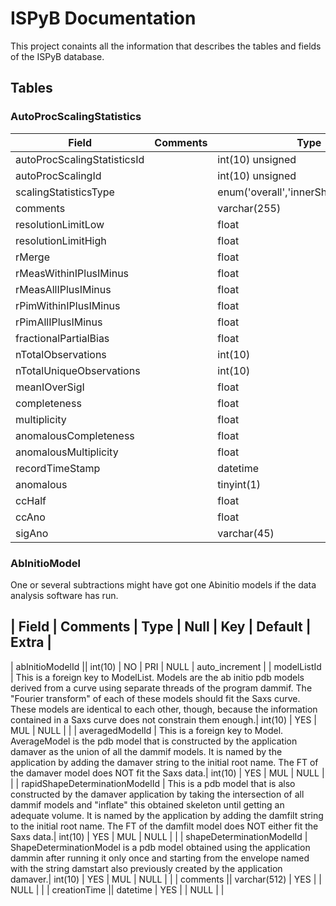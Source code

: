 # ISPyB Documentation

This project conaints all the information that describes the tables and fields of the ISPyB database.

## Tables

### AutoProcScalingStatistics



| Field                       |  Comments |Type                                      | Null | Key | Default | Extra          |
| --------------------------- | ----------| ----------------------------------------- |----- |---- | ------- | -------------- |
| autoProcScalingStatisticsId || int(10) unsigned                          | NO   | PRI | NULL    | auto_increment |
| autoProcScalingId           || int(10) unsigned                          | YES  | MUL | NULL    |                |
| scalingStatisticsType       || enum('overall','innerShell','outerShell') | NO   | MUL | overall |                |
| comments                    || varchar(255)                              | YES  |     | NULL    |                |
| resolutionLimitLow          || float                                     | YES  |     | NULL    |                |
| resolutionLimitHigh         || float                                     | YES  |     | NULL    |                |
| rMerge                      || float                                     | YES  |     | NULL    |                |
| rMeasWithinIPlusIMinus      || float                                     | YES  |     | NULL    |                |
| rMeasAllIPlusIMinus         || float                                     | YES  |     | NULL    |                |
| rPimWithinIPlusIMinus       || float                                     | YES  |     | NULL    |                |
| rPimAllIPlusIMinus          || float                                     | YES  |     | NULL    |                |
| fractionalPartialBias       || float                                     | YES  |     | NULL    |                |
| nTotalObservations          || int(10)                                   | YES  |     | NULL    |                |
| nTotalUniqueObservations    || int(10)                                   | YES  |     | NULL    |                |
| meanIOverSigI               || float                                     | YES  |     | NULL    |                |
| completeness                || float                                     | YES  |     | NULL    |                |
| multiplicity                || float                                     | YES  |     | NULL    |                |
| anomalousCompleteness       || float                                     | YES  |     | NULL    |                |
| anomalousMultiplicity       || float                                     | YES  |     | NULL    |                |
| recordTimeStamp             || datetime                                  | YES  |     | NULL    |                |
| anomalous                   || tinyint(1)                                | YES  |     | 0       |                |
| ccHalf                      || float                                     | YES  |     | NULL    |                |
| ccAno                       || float                                     | YES  |     | NULL    |                |
| sigAno                      || varchar(45)                               | YES  |     | NULL    |                |


### AbInitioModel

One or several subtractions might have got one Abinitio models if the data analysis software has run. 


| Field                          | Comments | Type         | Null | Key | Default | Extra          |
-----------------------------------------------------------------------------------------
| abInitioModelId                || int(10)      | NO   | PRI | NULL    | auto_increment |
| modelListId                    | This is a foreign key to ModelList. Models are the ab initio pdb models derived from a curve using separate threads of the program dammif. The "Fourier transform" of each of these models should fit the Saxs curve. These models are identical to each other, though, because the information contained in a Saxs curve does not constrain them enough.| int(10)      | YES  | MUL | NULL    |                |
| averagedModelId                | This is a foreign key to Model. AverageModel is the pdb model that is constructed by the application damaver as the union of all the dammif models. It is named by the application by adding the damaver string to the initial root name. The FT of the damaver model does NOT fit the Saxs data.| int(10)      | YES  | MUL | NULL    |                |
| rapidShapeDeterminationModelId | This is a pdb model that is also constructed by the damaver application by taking the intersection of all dammif models and "inflate" this obtained skeleton until getting an adequate volume. It is named by the application by adding the damfilt string to the initial root name. The FT of the damfilt model does NOT either fit the Saxs data.| int(10)      | YES  | MUL | NULL    |                |
| shapeDeterminationModelId      | ShapeDeterminationModel is a pdb model obtained using the application dammin after running it only once and starting from the envelope named with the string damstart also previously created by the application damaver.| int(10)      | YES  | MUL | NULL    |                |
| comments                       || varchar(512) | YES  |     | NULL    |                |
| creationTime                   || datetime     | YES  |     | NULL    |                |





